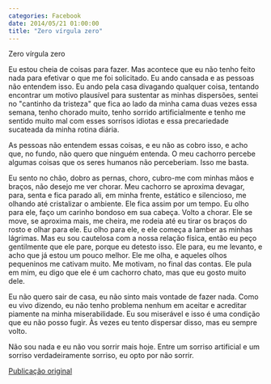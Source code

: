 ```yaml
---
categories: Facebook
date: 2014/05/21 01:00:00
title: "Zero vírgula zero"
---
```


Zero vírgula zero

Eu estou cheia de coisas para fazer. Mas acontece que eu não tenho feito nada para efetivar o que me foi solicitado. Eu ando cansada e as pessoas não entendem isso. Eu ando pela casa divagando qualquer coisa, tentando encontrar um motivo plausível para sustentar as minhas dispersões, sentei no "cantinho da tristeza" que fica ao lado da minha cama duas vezes essa semana, tenho chorado muito, tenho sorrido artificialmente e tenho me sentido muito mal com esses sorrisos idiotas e essa precariedade sucateada da minha rotina diária.

As pessoas não entendem essas coisas, e eu não as cobro isso, e acho que, no fundo, não quero que ninguém entenda. O meu cachorro percebe algumas coisas que os seres humanos não perceberiam. Isso me basta.

Eu sento no chão, dobro as pernas, choro, cubro-me com minhas mãos e braços, não desejo me ver chorar. Meu cachorro se aproxima devagar, para, senta e fica parado ali, em minha frente, estático e silencioso, me olhando até cristalizar o ambiente. Ele fica assim por um tempo. Eu olho para ele, faço um carinho bondoso em sua cabeça. Volto a chorar. Ele se move, se aproxima mais, me cheira, me rodeia até eu tirar os braços do rosto e olhar para ele. Eu olho para ele, e ele começa a lamber as minhas lágrimas. Mas eu sou cautelosa com a nossa relação física, então eu peço gentilmente que ele pare, porque eu detesto isso. Ele para, eu me levanto, e acho que já estou um pouco melhor. Ele me olha, e aqueles olhos pequeninos me cativam muito. Me motivam, no final das contas. Ele pula em mim, eu digo que ele é um cachorro chato, mas que eu gosto muito dele.

Eu não quero sair de casa, eu não sinto mais vontade de fazer nada. Como eu vivo dizendo, eu não tenho problema nenhum em aceitar e acreditar piamente na minha miserabilidade. Eu sou miserável e isso é uma condição que eu não posso fugir. Às vezes eu tento dispersar disso, mas eu sempre volto.

Não sou nada e eu não vou sorrir mais hoje. Entre um sorriso artificial e um sorriso verdadeiramente sorriso, eu opto por não sorrir.

[Publicação original](https://www.facebook.com/permalink.php?story_fbid=1425592754377755&id=1418031755133855)

